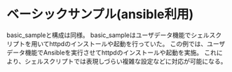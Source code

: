 # ベーシックサンプル(ansible利用)
basic_sampleと構成は同様。
basic_sampleはユーザデータ機能でシェルスクリプトを用いてhttpdのインストールや起動を行っていた。
この例では、ユーザデータ機能でAnsibleを実行させてhttpdのインストールや起動を実施。
これにより、シェルスクリプトでは表現しづらい複雑な設定などに対応が可能になる。
